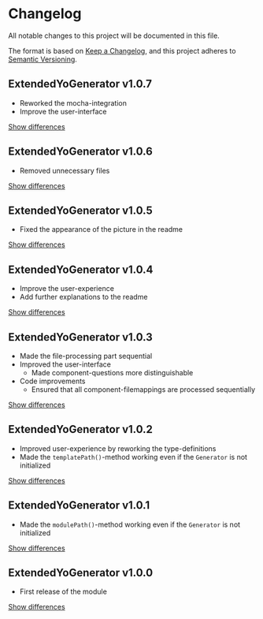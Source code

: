 # Changelog
All notable changes to this project will be documented in this file.

The format is based on [Keep a Changelog](https://keepachangelog.com/en/1.0.0/),
and this project adheres to [Semantic Versioning](https://semver.org/spec/v2.0.0.html).

## ExtendedYoGenerator v1.0.7
  - Reworked the mocha-integration
  - Improve the user-interface

[Show differences][v1.0.7]

## ExtendedYoGenerator v1.0.6
  - Removed unnecessary files

[Show differences][v1.0.6]

## ExtendedYoGenerator v1.0.5
  - Fixed the appearance of the picture in the readme

[Show differences][v1.0.5]

## ExtendedYoGenerator v1.0.4
  - Improve the user-experience
  - Add further explanations to the readme

[Show differences][v1.0.4]

## ExtendedYoGenerator v1.0.3
  - Made the file-processing part sequential
  - Improved the user-interface
    - Made component-questions more distinguishable
  - Code improvements
    - Ensured that all component-filemappings are processed sequentially

[Show differences][v1.0.3]

## ExtendedYoGenerator v1.0.2
  - Improved user-experience by reworking the type-definitions 
  - Made the `templatePath()`-method working even if the `Generator` is not initialized

[Show differences][v1.0.2]

## ExtendedYoGenerator v1.0.1
  - Made the `modulePath()`-method working even if the `Generator` is not initialized

[Show differences][v1.0.1]

## ExtendedYoGenerator v1.0.0
  - First release of the module

[Show differences][v1.0.0]


<!--- References -->
[v1.0.0]: https://github.com/manuth/ExtendedYoGenerator/compare/858f05...v1.0.0
[v1.0.1]: https://github.com/manuth/ExtendedYoGenerator/compare/v1.0.0...v1.0.1
[v1.0.2]: https://github.com/manuth/ExtendedYoGenerator/compare/v1.0.1...v1.0.2
[v1.0.3]: https://github.com/manuth/ExtendedYoGenerator/compare/v1.0.2...v1.0.3
[v1.0.4]: https://github.com/manuth/ExtendedYoGenerator/compare/v1.0.3...v1.0.4
[v1.0.5]: https://github.com/manuth/ExtendedYoGenerator/compare/v1.0.4...v1.0.5
[v1.0.6]: https://github.com/manuth/ExtendedYoGenerator/compare/v1.0.5...v1.0.6
[v1.0.7]: https://github.com/manuth/ExtendedYoGenerator/compare/v1.0.6...v1.0.7